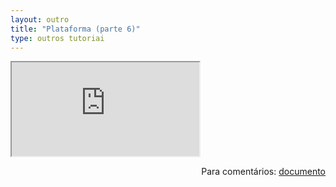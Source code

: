 ```yaml
---
layout: outro
title: "Plataforma (parte 6)"
type: outros tutoriai
---
```


<iframe src="https://docs.google.com/document/d/e/2PACX-1vRJZOSc0Sqt1tMOnoDbnBMr-uU-wR5RZL1XomKlBDGGJA03uMXVLCIwbjeyKngAP9_8D-3PenKjmDHP/pub?embedded=true"></iframe>

<span style="float:right">Para comentários: [documento](https://docs.google.com/document/d/11t8N98qZ0lAvMmsMCpc7zB1W4MJbX3V5MYAR7Dl2YOI/edit?usp=sharing)</span>
